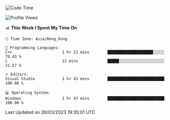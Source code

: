 <!--START_SECTION:waka-->
![Code Time](http://img.shields.io/badge/Code%20Time-41%20hrs%204%20mins-blue)

![Profile Views](http://img.shields.io/badge/Profile%20Views-8-blue)

📊 **This Week I Spent My Time On** 

```text
🕑︎ Time Zone: Asia/Hong_Kong

💬 Programming Languages: 
C++                      1 hr 21 mins        ████████████████████░░░░░   78.43 % 
C                        22 mins             █████░░░░░░░░░░░░░░░░░░░░   21.57 % 

🔥 Editors: 
Visual Studio            1 hr 43 mins        █████████████████████████   100.00 % 

💻 Operating System: 
Windows                  1 hr 43 mins        █████████████████████████   100.00 % 
```


 Last Updated on 28/03/2023 19:35:01 UTC
<!--END_SECTION:waka-->
